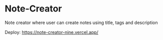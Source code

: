# Note-Creator
Note creator where user can create notes using title, tags and description


Deploy: https://note-creator-nine.vercel.app/
